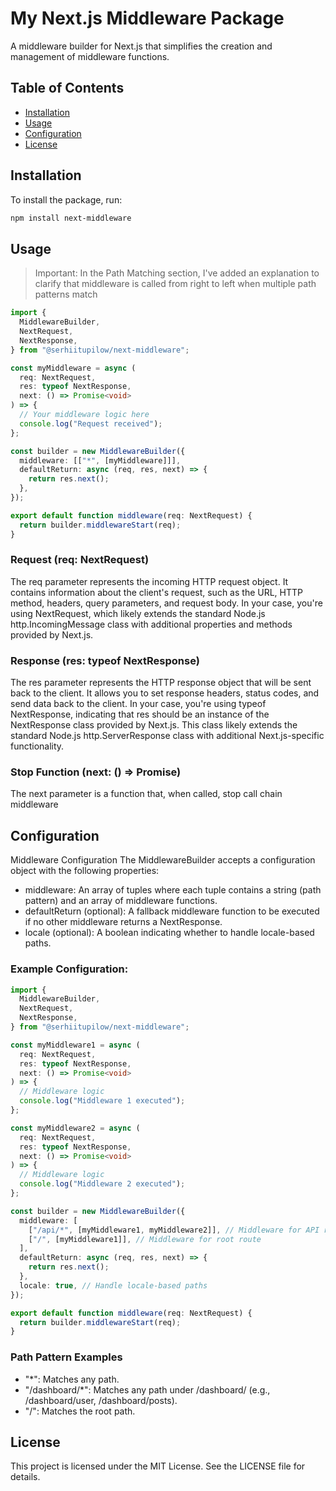 # My Next.js Middleware Package

A middleware builder for Next.js that simplifies the creation and management of middleware functions.

## Table of Contents

- [Installation](#installation)
- [Usage](#usage)
- [Configuration](#configuration)
- [License](#license)

## Installation

To install the package, run:

```sh
npm install next-middleware
```

## Usage

> Important: In the Path Matching section, I've added an explanation to clarify that middleware is called from right to left when multiple path patterns match

```ts
import {
  MiddlewareBuilder,
  NextRequest,
  NextResponse,
} from "@serhiitupilow/next-middleware";

const myMiddleware = async (
  req: NextRequest,
  res: typeof NextResponse,
  next: () => Promise<void>
) => {
  // Your middleware logic here
  console.log("Request received");
};

const builder = new MiddlewareBuilder({
  middleware: [["*", [myMiddleware]]],
  defaultReturn: async (req, res, next) => {
    return res.next();
  },
});

export default function middleware(req: NextRequest) {
  return builder.middlewareStart(req);
}
```

### Request (req: NextRequest)

The req parameter represents the incoming HTTP request object. It contains information about the client's request, such as the URL, HTTP method, headers, query parameters, and request body. In your case, you're using NextRequest, which likely extends the standard Node.js http.IncomingMessage class with additional properties and methods provided by Next.js.

### Response (res: typeof NextResponse)

The res parameter represents the HTTP response object that will be sent back to the client. It allows you to set response headers, status codes, and send data back to the client. In your case, you're using typeof NextResponse, indicating that res should be an instance of the NextResponse class provided by Next.js. This class likely extends the standard Node.js http.ServerResponse class with additional Next.js-specific functionality.

### Stop Function (next: () => Promise<void>)

The next parameter is a function that, when called, stop call chain middleware

## Configuration

Middleware Configuration
The MiddlewareBuilder accepts a configuration object with the following properties:

- middleware: An array of tuples where each tuple contains a string (path pattern) and an array of middleware functions.
- defaultReturn (optional): A fallback middleware function to be executed if no other middleware returns a NextResponse.
- locale (optional): A boolean indicating whether to handle locale-based paths.

### Example Configuration:

```ts
import {
  MiddlewareBuilder,
  NextRequest,
  NextResponse,
} from "@serhiitupilow/next-middleware";

const myMiddleware1 = async (
  req: NextRequest,
  res: typeof NextResponse,
  next: () => Promise<void>
) => {
  // Middleware logic
  console.log("Middleware 1 executed");
};

const myMiddleware2 = async (
  req: NextRequest,
  res: typeof NextResponse,
  next: () => Promise<void>
) => {
  // Middleware logic
  console.log("Middleware 2 executed");
};

const builder = new MiddlewareBuilder({
  middleware: [
    ["/api/*", [myMiddleware1, myMiddleware2]], // Middleware for API routes
    ["/", [myMiddleware1]], // Middleware for root route
  ],
  defaultReturn: async (req, res, next) => {
    return res.next();
  },
  locale: true, // Handle locale-based paths
});

export default function middleware(req: NextRequest) {
  return builder.middlewareStart(req);
}
```

### Path Pattern Examples

- "\*": Matches any path.
- "/dashboard/\*": Matches any path under /dashboard/ (e.g., /dashboard/user, /dashboard/posts).
- "/": Matches the root path.

## License

This project is licensed under the MIT License. See the LICENSE file for details.
